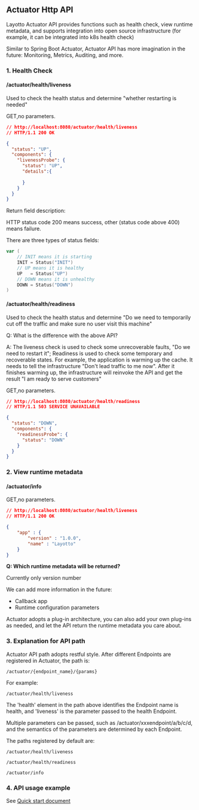 ## Actuator Http API

Layotto Actuator API provides functions such as health check, view runtime metadata, and supports integration into open source infrastructure (for example, it can be integrated into k8s health check)

Similar to Spring Boot Actuator, Actuator API has more imagination in the future: Monitoring, Metrics, Auditing, and more.

### 1. Health Check
#### /actuator/health/liveness
Used to check the health status and determine "whether restarting is needed"

GET,no parameters.
```json
// http://localhost:8080/actuator/health/liveness
// HTTP/1.1 200 OK

{
  "status": "UP",
  "components": {
    "livenessProbe": {
      "status": "UP",
      "details":{
				 
      }
    }
  }
}
```
Return field description:

HTTP status code 200 means success, other (status code above 400) means failure.

There are three types of status fields:
```go
var (
	// INIT means it is starting
	INIT = Status("INIT")
	// UP means it is healthy
	UP   = Status("UP")
	// DOWN means it is unhealthy
	DOWN = Status("DOWN")
)
```

#### /actuator/health/readiness
Used to check the health status and determine "Do we need to temporarily cut off the traffic and make sure no user visit this machine"

Q: What is the difference with the above API?

A: The liveness check is used to check some unrecoverable faults, "Do we need to restart it";
Readiness is used to check some temporary and recoverable states. For example, the application is warming up the cache. It needs to tell the infrastructure "Don't lead traffic to me now". After it finishes warming up, the infrastructure will reinvoke the API and get the result "I am ready to serve customers"

GET,no parameters.
```json
// http://localhost:8080/actuator/health/readiness
// HTTP/1.1 503 SERVICE UNAVAILABLE

{
  "status": "DOWN",
  "components": {
    "readinessProbe": {
      "status": "DOWN"
    }
  }
}
```
### 2. View runtime metadata

#### /actuator/info

GET,no parameters.
```json
// http://localhost:8080/actuator/health/liveness
// HTTP/1.1 200 OK

{
    "app" : {
        "version" : "1.0.0",
        "name" : "Layotto"
    }
}
```

**Q: Which runtime metadata will be returned?**

Currently only version number

We can add more information in the future:

- Callback app
- Runtime configuration parameters

Actuator adopts a plug-in architecture, you can also add your own plug-ins as needed, and let the API return the runtime metadata you care about.

### 3. Explanation for API path

Actuator API path adopts restful style. After different Endpoints are registered in Actuator, the path is:

```
/actuator/{endpoint_name}/{params}
```

For example:
```
/actuator/health/liveness
```

The 'health' element in the path above identifies the Endpoint name is health, and 'liveness' is the parameter passed to the health Endpoint.

Multiple parameters can be passed, such as /actuator/xxxendpoint/a/b/c/d, and the semantics of the parameters are determined by each Endpoint.


The paths registered by default are:

```
/actuator/health/liveness

/actuator/health/readiness

/actuator/info
```

### 4. API usage example
See [Quick start document](en/start/actuator/start.md)